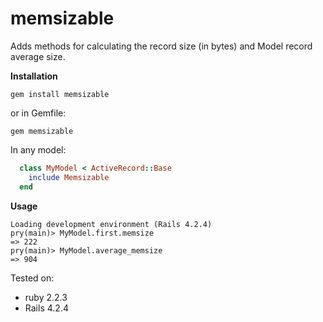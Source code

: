 # memsizable
Adds methods for calculating the record size (in bytes) and Model record average size.

**Installation**

`gem install memsizable`

or in Gemfile:

`gem memsizable`
 
In any model:
 
```ruby
  class MyModel < ActiveRecord::Base
    include Memsizable
  end
```

**Usage**

```
Loading development environment (Rails 4.2.4)
pry(main)> MyModel.first.memsize
=> 222
pry(main)> MyModel.average_memsize
=> 904
```

Tested on:
- ruby 2.2.3
- Rails 4.2.4
